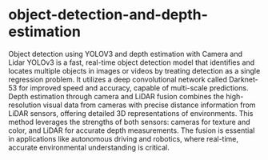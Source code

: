 # object-detection-and-depth-estimation
Object detection using YOLOV3 and depth estimation with Camera and Lidar
YOLOv3 is a fast, real-time object detection model that identifies and locates multiple objects in images or videos by treating detection as a single regression problem. It utilizes a deep convolutional network called Darknet-53 for improved speed and accuracy, capable of multi-scale predictions. Depth estimation through camera and LiDAR fusion combines the high-resolution visual data from cameras with precise distance information from LiDAR sensors, offering detailed 3D representations of environments. This method leverages the strengths of both sensors: cameras for texture and color, and LiDAR for accurate depth measurements. The fusion is essential in applications like autonomous driving and robotics, where real-time, accurate environmental understanding is critical.
